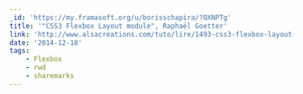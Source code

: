 ```yaml
---
_id: 'https://my.framasoft.org/u/borisschapira/?OXNPTg'
title: '"CSS3 Flexbox Layout module", Raphaël Goetter'
link: 'http://www.alsacreations.com/tuto/lire/1493-css3-flexbox-layout-module.html'
date: '2014-12-18'
tags:
    - Flexbox
    - rwd
    - sharemarks
---
```


<div class="markdown"><p></p></div>
